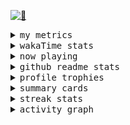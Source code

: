 [![🐙](https://hits.seeyoufarm.com/api/count/incr/badge.svg?url=https%3A%2F%2Fgithub.com%2Fktnkk%2Fhit-counter&count_bg=%23070707&title_bg=%23070707&icon=&icon_color=%23E7E7E7&title=visitors&edge_flat=true)](https://hits.seeyoufarm.com)

<details>
  <summary> <samp>my metrics</samp></summary>
  
  <br>
  
 ![🐳](https://github.com/kkhys/kkhys/blob/main/github-metrics.svg)
  
  ***
</details>

<details>
  <summary> <samp>wakaTime stats</samp></summary>
  
  <br>
  
<!--START_SECTION:waka-->
![Code Time](http://img.shields.io/badge/Code%20Time-5%2C799%20hrs%2033%20mins-blue)

**🐱 My GitHub Data** 

> 📦 5.4 MB Used in GitHub's Storage 
 > 
> 🏆 471 Contributions in the Year 2025
 > 
> 💼 Opted to Hire
 > 
> 📜 9 Public Repositories 
 > 
> 🔑 24 Private Repositories 
 > 
**I'm an Early 🐤** 

```text
🌞 Morning                8630 commits        ███████░░░░░░░░░░░░░░░░░░   28.69 % 
🌆 Daytime                6541 commits        █████░░░░░░░░░░░░░░░░░░░░   21.74 % 
🌃 Evening                12573 commits       ██████████░░░░░░░░░░░░░░░   41.80 % 
🌙 Night                  2338 commits        ██░░░░░░░░░░░░░░░░░░░░░░░   07.77 % 
```
📅 **I'm Most Productive on Sunday** 

```text
Monday                   3717 commits        ███░░░░░░░░░░░░░░░░░░░░░░   12.36 % 
Tuesday                  4145 commits        ███░░░░░░░░░░░░░░░░░░░░░░   13.78 % 
Wednesday                4078 commits        ███░░░░░░░░░░░░░░░░░░░░░░   13.56 % 
Thursday                 4196 commits        ███░░░░░░░░░░░░░░░░░░░░░░   13.95 % 
Friday                   4332 commits        ████░░░░░░░░░░░░░░░░░░░░░   14.40 % 
Saturday                 4424 commits        ████░░░░░░░░░░░░░░░░░░░░░   14.71 % 
Sunday                   5190 commits        ████░░░░░░░░░░░░░░░░░░░░░   17.25 % 
```


📊 **This Week I Spent My Time On** 

```text
🕑︎ Time Zone: Asia/Tokyo

💬 Programming Languages: 
Other                    25 hrs 19 mins      █████████░░░░░░░░░░░░░░░░   36.29 % 
TypeScript               22 hrs 46 mins      ████████░░░░░░░░░░░░░░░░░   32.65 % 
Image (svg)              8 hrs 11 mins       ███░░░░░░░░░░░░░░░░░░░░░░   11.75 % 
Java                     6 hrs 44 mins       ██░░░░░░░░░░░░░░░░░░░░░░░   09.65 % 
MDX                      3 hrs 15 mins       █░░░░░░░░░░░░░░░░░░░░░░░░   04.68 % 

🔥 Editors: 
Chrome                   38 hrs 46 mins      ██████████████░░░░░░░░░░░   55.58 % 
IntelliJ IDEA            21 hrs 17 mins      ████████░░░░░░░░░░░░░░░░░   30.51 % 
WebStorm                 9 hrs 41 mins       ███░░░░░░░░░░░░░░░░░░░░░░   13.89 % 
DataGrip                 0 secs              ░░░░░░░░░░░░░░░░░░░░░░░░░   00.02 % 

💻 Operating System: 
Mac                      69 hrs 46 mins      █████████████████████████   100.00 % 
```


 Last Updated on 2025/02/08 18:51:22 UTC
<!--END_SECTION:waka-->
  
  ***
</details>


<details>
  <summary> <samp>now playing</samp></summary>
  
  <br>
 
 [![🐟](https://spotify-github-profile.vercel.app/api/view?uid=31ryofms4dnv7mrohhepo4c4zgqu&cover_image=true&theme=default&show_offline=false&background_color=121212&bar_color=53b14f&bar_color_cover=false)](https://open.spotify.com/user/31ryofms4dnv7mrohhepo4c4zgqu)
  
  ***
</details>

<details>
  <summary> <samp>github readme stats</samp></summary>
  
  <br>
  
 <p align="left"> 
  <img alt="🐠" src="https://github-readme-stats.vercel.app/api?username=kkhys&count_private=true&show_icons=true&theme=dark&include_all_commits=true" />
  <img alt="🐟" src="https://github-readme-stats.vercel.app/api/top-langs/?username=kkhys&layout=compact&theme=dark&langs_count=10&hide=HTML,CSS,SCSS" />
</p>
  
  ***
</details>

<details>
  <summary> <samp>profile trophies</samp></summary>
  
  <br>
  
  [![🐬](https://github-profile-trophy.vercel.app/?username=kkhys&rank=SECRET,SSS,SS,S,AAA,AA,A&theme=darkhub&row=1&margin-w=10&no-bg=true)](https://github.com/ryo-ma/github-profile-trophy)
  
  ***
</details>

<details>
  <summary> <samp>summary cards</samp></summary>
  
  <br>
  
  ![🐋](https://github-profile-summary-cards.vercel.app/api/cards/profile-details?username=kkhys&theme=github_dark)
  ![🦑](https://github-profile-summary-cards.vercel.app/api/cards/repos-per-language?username=kkhys&theme=github_dark)
  ![🦭](https://github-profile-summary-cards.vercel.app/api/cards/most-commit-language?username=kkhys&theme=github_dark)
  ![🦀](https://github-profile-summary-cards.vercel.app/api/cards/stats?username=kkhys&theme=github_dark)
  ![🦈](https://github-profile-summary-cards.vercel.app/api/cards/productive-time?username=kkhys&theme=github_dark)
  
  ***
</details>

<details>
  <summary> <samp>streak stats</samp></summary>
  
  <br>
  
  [![🐠](http://github-readme-streak-stats.herokuapp.com?user=kkhys&theme=dark)](https://git.io/streak-stats)
  
  ***
</details>

<details>
  <summary> <samp>activity graph</samp></summary>
  
  <br>
  
  [![🐡](https://github-readme-activity-graph.vercel.app/graph?username=kkhys&theme=xcode)](https://github.com/ashutosh00710/github-readme-activity-graph)
  
  ***
</details>
